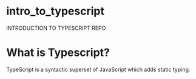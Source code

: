 # intro_to_typescript
INTRODUCTION TO TYPESCRIPT REPO

# What is Typescript?

TypeScript is a syntactic superset of JavaScript which adds static typing. 
